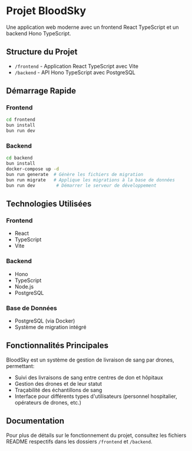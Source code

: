 # Projet BloodSky

Une application web moderne avec un frontend React TypeScript et un backend Hono TypeScript.

## Structure du Projet

- `/frontend` - Application React TypeScript avec Vite
- `/backend` - API Hono TypeScript avec PostgreSQL

## Démarrage Rapide

### Frontend

```bash
cd frontend
bun install
bun run dev
```

### Backend

```bash
cd backend
bun install
docker-compose up -d
bun run generate  # Génère les fichiers de migration
bun run migrate   # Applique les migrations à la base de données
bun run dev        # Démarrer le serveur de développement
```

## Technologies Utilisées

### Frontend
- React
- TypeScript
- Vite

### Backend
- Hono
- TypeScript
- Node.js
- PostgreSQL

### Base de Données
- PostgreSQL (via Docker)
- Système de migration intégré

## Fonctionnalités Principales

BloodSky est un système de gestion de livraison de sang par drones, permettant:
- Suivi des livraisons de sang entre centres de don et hôpitaux
- Gestion des drones et de leur statut
- Traçabilité des échantillons de sang
- Interface pour différents types d'utilisateurs (personnel hospitalier, opérateurs de drones, etc.)

## Documentation

Pour plus de détails sur le fonctionnement du projet, consultez les fichiers README respectifs dans les dossiers `/frontend` et `/backend`.